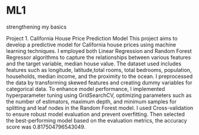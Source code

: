 # ML1
strengthening my basics

Project 1. California House Price Prediction Model
This project aims to develop a predictive model for California house prices using machine learning techniques. I employed both Linear Regression and Random Forest Regressor algorithms to capture the relationships between various features and the target variable, median house value. The dataset used includes features such as longitude, latitude,total rooms, total bedrooms, population, households, median income, and the proximity to the ocean. I preprocessed the data by transforming skewed features and creating dummy variables for categorical data. To enhance model performance, I implemented hyperparameter tuning using GridSearchCV, optimizing parameters such as the number of estimators, maximum depth, and minimum samples for splitting and leaf nodes in the Random Forest model. I used Cross-validation  to ensure robust model evaluation and prevent overfitting. Then selected the  best-performing model  based on the evaluation metrics, the accuracy score was 0.817504796543049.
